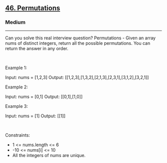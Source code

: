 <h2><a href="https://leetcode.com/problems/permutations/">46. Permutations</a></h2><h3>Medium</h3><hr>Can you solve this real interview question? Permutations - Given an array nums of distinct integers, return all the possible permutations. You can return the answer in any order.

 

Example 1:

Input: nums = [1,2,3]
Output: [[1,2,3],[1,3,2],[2,1,3],[2,3,1],[3,1,2],[3,2,1]]


Example 2:

Input: nums = [0,1]
Output: [[0,1],[1,0]]


Example 3:

Input: nums = [1]
Output: [[1]]


 

Constraints:

 * 1 <= nums.length <= 6
 * -10 <= nums[i] <= 10
 * All the integers of nums are unique.